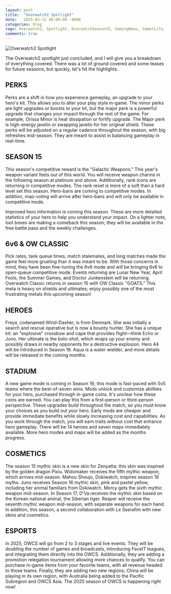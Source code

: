 ```yaml
---
layout: post
title:  "Overwatch2 Spotlight"
date:   2025-02-12 00:00:00 -0600
categories: blog
tags: Overwatch2, Spotlight, OverwatchSeason15, GamingNews, GamerLife, GamingCommunity
comments: true
---
```

![Overwatch2 Spotlight](https://bnetcmsus-a.akamaihd.net/cms/blog_header/l8/L87QFGZJNCSV1739380161755.png)

The Overwatch2 spotlight just concluded, and I will give you a breakdown of everything covered. There was a lot of ground covered and some teases for future seasons, but quickly, let's hit the highlights.

## PERKS

Perks are a shift in how you experience gameplay, an upgrade to your hero's kit. This allows you to alter your play style in-game. The minor perks are light upgrades or boosts to your kit, but the major perk is a powerful upgrade that changes your impact through the rest of the game. For example, Orissa Minor is heat dissipation or fortify upgrade. The Major perk is high-energy javelin or swapping javelin for her original shield. These perks will be adjusted on a regular cadence throughout the season, with big refreshes mid-season. They are meant to assist in balancing gameplay in real-time.

## SEASON 15

This season's competitive reward is the "Galactic Weapons." This year's weapon variant feels out of this world. You will receive weapon charms in the following season at platinum and above. Additionally, rank icons are returning in competitive modes. The rank reset is more of a soft than a hard level set this season. Hero-bans are coming to competitive modes. In addition, map-voting will arrive after hero-bans and will only be available in competitive mode.

Improved hero information is coming this season. These are more detailed statistics of your hero to help you understand your impact. On a lighter note, loot boxes are making a comeback this season; they will be available in the free battle pass and the weekly challenges.

## 6v6 & OW CLASSIC

Pick rates, tank queue times, match stalemates, and long matches made the game feel more grueling than it was meant to be. With those concerns in mind, they have been fine-tuning the 6v6 mode and will be bringing 6v6 to open-queue competitive mode. Events returning are Lunar New Year, April Fools, the Summer Games, and Doctor Junkenstein will be returning. Overwatch Classic returns in season 15  with OW Classic "GOATS." This meta is heavy on shields and ultimates; enjoy possibly one of the most frustrating metals this upcoming season!

## HEROES

Freya, codenamed Wind-Dasher, is from Denmark. She was initially a search and rescue operative but is now a bounty hunter. She has a unique kit: an "explosive" crossbow and cape that provides flight—think Echo or Juno. Her ultimate is the bolo-shot, which wraps up your enemy and possibly draws in nearby opponents for a destructive explosion. Hero 44 will be introduced in Season 18. Aqua is a water wielder, and more details will be released in the coming months.

## STADIUM

A new game mode is coming in Season 16; this mode is fast-paced with 5v5 teams where the best-of-seven wins. Mods unlock and customize abilities for your hero, purchased through in-game coins. It's unclear how these coins are earned. You can play this from a first-person or third-person perspective. These upgrades build throughout the match, so you must know your choices as you build out your hero. Early mods are cheaper and provide immediate benefits while slowly increasing cost and capabilities. As you work through the match, you will earn traits without cost that enhance hero gameplay. There will be 14 heroes and seven maps immediately available. More hero modes and maps will be added as the months progress.

## COSMETICS

The season 15 mythic skin is a new skin for Zenyatta; this skin was inspired by the golden dragon Pixiu. Widomaker receives the fifth mythic weapon, which arrives mid-season. Mahou Shoujo, Dokiwatch, inspires season 16 myths. Juno receives Season 16 mythic skin, pink and pastel yellow, including her animal familiars from Dokiwatch. Mercy gets the sixth mythic weapon mid-season. In Season 17, D'Va receives the mythic skin based on the Korean national animal, the Siberian tiger. Reaper will receive the seventh mythic weapon mid-season, with separate weapons for each hand. In addition, this season, a second collaboration with Le Sserafim with new skins and cosmetics.

## ESPORTS

In 2025, OWCS will go from 2 to 3 stages and live events. They will be doubling the number of games and broadcasts, introducing FaceIT leagues, and integrating them directly into the OWCS. Additionally, they are adding a promotion relegation tournament allowing more chances to qualify. You can purchase in-game items from your favorite teams, with all revenue headed to those teams. Finally, they are adding two new regions; China will be playing in its own region, with Australia being added to the Pacific Subregion and OWCS Asia. The 2025 season of OWCS is happening right now!

